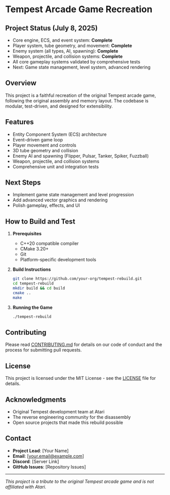 # Tempest Arcade Game Recreation

## Project Status (July 8, 2025)

- Core engine, ECS, and event system: **Complete**
- Player system, tube geometry, and movement: **Complete**
- Enemy system (all types, AI, spawning): **Complete**
- Weapon, projectile, and collision systems: **Complete**
- All core gameplay systems validated by comprehensive tests
- Next: Game state management, level system, advanced rendering

## Overview
This project is a faithful recreation of the original Tempest arcade game, following the original assembly and memory layout. The codebase is modular, test-driven, and designed for extensibility.

## Features
- Entity Component System (ECS) architecture
- Event-driven game loop
- Player movement and controls
- 3D tube geometry and collision
- Enemy AI and spawning (Flipper, Pulsar, Tanker, Spiker, Fuzzball)
- Weapon, projectile, and collision systems
- Comprehensive unit and integration tests

## Next Steps
- Implement game state management and level progression
- Add advanced vector graphics and rendering
- Polish gameplay, effects, and UI

## How to Build and Test

1. **Prerequisites**
   - C++20 compatible compiler
   - CMake 3.20+
   - Git
   - Platform-specific development tools

2. **Build Instructions**
   ```bash
   git clone https://github.com/your-org/tempest-rebuild.git
   cd tempest-rebuild
   mkdir build && cd build
   cmake ..
   make
   ```

3. **Running the Game**
   ```bash
   ./tempest-rebuild
   ```

## Contributing

Please read [CONTRIBUTING.md](docs/contributing.md) for details on our code of conduct and the process for submitting pull requests.

## License

This project is licensed under the MIT License - see the [LICENSE](LICENSE) file for details.

## Acknowledgments

- Original Tempest development team at Atari
- The reverse engineering community for the disassembly
- Open source projects that made this rebuild possible

## Contact

- **Project Lead**: [Your Name]
- **Email**: [your.email@example.com]
- **Discord**: [Server Link]
- **GitHub Issues**: [Repository Issues]

---

*This project is a tribute to the original Tempest arcade game and is not affiliated with Atari.* 